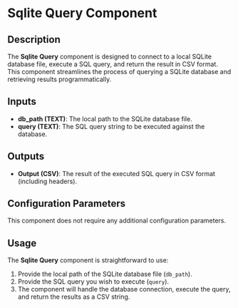 # Sqlite Query Component

## Description

The **Sqlite Query** component is designed to connect to a local SQLite database file, execute a SQL query, and return the result in CSV format. This component streamlines the process of querying a SQLite database and retrieving results programmatically.

## Inputs

- **db_path (TEXT)**: The local path to the SQLite database file.
- **query (TEXT)**: The SQL query string to be executed against the database.

## Outputs

- **Output (CSV)**: The result of the executed SQL query in CSV format (including headers).

## Configuration Parameters

This component does not require any additional configuration parameters.

## Usage

The **Sqlite Query** component is straightforward to use:
1. Provide the local path of the SQLite database file (`db_path`).
2. Provide the SQL query you wish to execute (`query`).
3. The component will handle the database connection, execute the query, and return the results as a CSV string.

